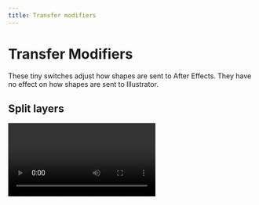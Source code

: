 ```yaml
---
title: Transfer modifiers
---
```


# Transfer Modifiers

These tiny switches adjust how shapes are sent to After Effects. They have no effect on how shapes are sent to Illustrator.

## Split layers

<Video url="https://www.youtube.com/embed/vfRHG_MywpE" />

Enabling this option will create new layers for each top-level shape or group selected. Shapes nested within a group will be combined into a single layer, so ungroup shapes as needed in Illustrator.

Disabling this option will cause all shapes to be transferred to a single layer.

For more advanced and flexible exploding and merging of shape layers, be sure to use [Explode Shape Layers](https://aescripts.com/explode-shape-layers/).



## Parametric shapes

<Video url="https://www.youtube.com/embed/BdR5DqKrq-E" />

All shapes in Illustrator are basic paths, but by enabling this option, the system will automatically detect Ellipses and Rectangles. 

Note: Vertical and horizontal scaling of a shape is fine, but any path manipulation or rotation to the shape will make it impossible for Overlord to detect these parametric shapes. If Overlord still isn't detecting shapes the right way, check out [Parametric Converter](https://gumroad.com/l/ARmYL).


## Center anchor point

<Video url="https://www.youtube.com/embed/yVmYUmT7Gxo" />

Enabling this option will automatically reposition the anchor point to the center of the shape(s).

Disabling this option will place the anchor point at the comp center. 

This is also available through the menu Layer > Transform > Center Anchor Point in Layer Content and with [Motion 2](https://gumroad.com/l/mtmo_motion).


## Center shape in comp

<Video url="https://www.youtube.com/embed/K4qtSqCcCoc" />

When working off an oversized artboard it might be desirable to simply send objects to Ae to be repositioned later.

Enabling this option will automatically reposition the anchor point to the center of the shape(s) and adjust the position to comp center. This will also enable the [Center Anchor Point](#center-anchor-point) option.